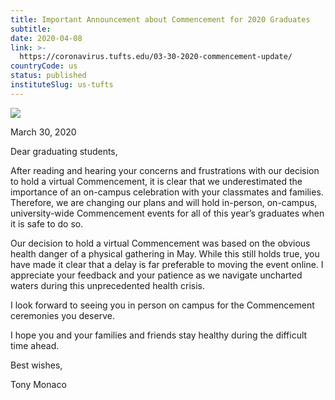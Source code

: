 ```yaml
---
title: Important Announcement about Commencement for 2020 Graduates
subtitle: 
date: 2020-04-08
link: >-
  https://coronavirus.tufts.edu/03-30-2020-commencement-update/
countryCode: us
status: published
instituteSlug: us-tufts
---
```

![](https://coronavirus.tufts.edu/wp-content/themes/jumbopress-base/assets/images/favicon_tufts.png)

March 30, 2020

Dear graduating students,

After reading and hearing your concerns and frustrations with our decision to hold a virtual Commencement, it is clear that we underestimated the importance of an on-campus celebration with your classmates and families. Therefore, we are changing our plans and will hold in-person, on-campus, university-wide Commencement events for all of this year’s graduates when it is safe to do so.

Our decision to hold a virtual Commencement was based on the obvious health danger of a physical gathering in May. While this still holds true, you have made it clear that a delay is far preferable to moving the event online. I appreciate your feedback and your patience as we navigate uncharted waters during this unprecedented health crisis.

I look forward to seeing you in person on campus for the Commencement ceremonies you deserve.

I hope you and your families and friends stay healthy during the difficult time ahead.

Best wishes,

Tony Monaco